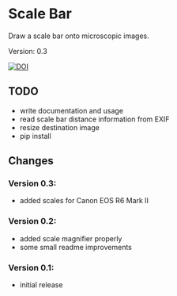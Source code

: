 # Scale Bar
Draw a scale bar onto microscopic images.

Version: 0.3

[![DOI](https://zenodo.org/badge/186418736.svg)](https://zenodo.org/badge/latestdoi/186418736)


## TODO
- write documentation and usage
- read scale bar distance information from EXIF
- resize destination image
- pip install



## Changes

### Version 0.3:
- added scales for Canon EOS R6 Mark II

### Version 0.2:
- added scale magnifier properly
- some small readme improvements

### Version 0.1:
- initial release
